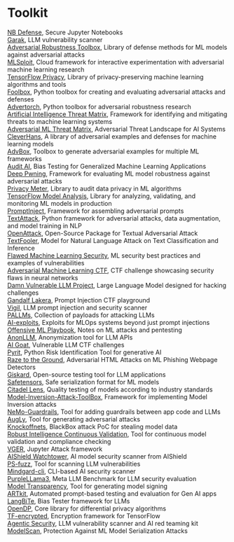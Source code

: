 # Toolkit

[NB Defense](https://nbdefense.ai), Secure Jupyter Notebooks  
[Garak](https://github.com/leondz/garak), LLM vulnerability scanner  
[Adversarial Robustness Toolbox](https://github.com/IBM/adversarial-robustness-toolbox), Library of defense methods for ML models against adversarial attacks  
[MLSploit](https://github.com/mlsploit/), Cloud framework for interactive experimentation with adversarial machine learning research  
[TensorFlow Privacy](https://github.com/tensorflow/privacy), Library of privacy-preserving machine learning algorithms and tools  
[Foolbox](https://github.com/bethgelab/foolbox), Python toolbox for creating and evaluating adversarial attacks and defenses  
[Advertorch](https://github.com/BorealisAI/advertorch), Python toolbox for adversarial robustness research  
[Artificial Intelligence Threat Matrix](https://collaborativeaicontrols.github.io/ATM/), Framework for identifying and mitigating threats to machine learning systems  
[Adversarial ML Threat Matrix](https://github.com/mitre/advmlthreatmatrix), Adversarial Threat Landscape for AI Systems  
[CleverHans](https://github.com/cleverhans-lab/cleverhans), A library of adversarial examples and defenses for machine learning models  
[AdvBox](https://github.com/advboxes/AdvBox), Toolbox to generate adversarial examples for multiple ML frameworks  
[Audit AI](https://github.com/pymetrics/audit-ai), Bias Testing for Generalized Machine Learning Applications  
[Deep Pwning](https://github.com/cchio/deep-pwning), Framework for evaluating ML model robustness against adversarial attacks  
[Privacy Meter](https://github.com/privacytrustlab/ml_privacy_meter), Library to audit data privacy in ML algorithms  
[TensorFlow Model Analysis](https://github.com/tensorflow/model-analysis), Library for analyzing, validating, and monitoring ML models in production  
[PromptInject](https://github.com/agencyenterprise/PromptInject), Framework for assembling adversarial prompts  
[TextAttack](https://github.com/QData/TextAttack), Python framework for adversarial attacks, data augmentation, and model training in NLP  
[OpenAttack](https://github.com/thunlp/OpenAttack), Open-Source Package for Textual Adversarial Attack  
[TextFooler](https://github.com/jind11/TextFooler), Model for Natural Language Attack on Text Classification and Inference  
[Flawed Machine Learning Security](https://github.com/EthicalML/fml-security), ML security best practices and examples of vulnerabilities  
[Adversarial Machine Learning CTF](https://github.com/arturmiller/adversarial_ml_ctf), CTF challenge showcasing security flaws in neural networks  
[Damn Vulnerable LLM Project](https://github.com/harishsg993010/DamnVulnerableLLMProject), Large Language Model designed for hacking challenges  
[Gandalf Lakera](https://gandalf.lakera.ai/), Prompt Injection CTF playground  
[Vigil](https://github.com/deadbits/vigil-llm), LLM prompt injection and security scanner  
[PALLMs](https://github.com/mik0w/pallms), Collection of payloads for attacking LLMs  
[AI-exploits](https://github.com/protectai/ai-exploits), Exploits for MLOps systems beyond just prompt injections  
[Offensive ML Playbook](https://wiki.offsecml.com/Welcome+to+the+Offensive+ML+Playbook), Notes on ML attacks and pentesting  
[AnonLLM](https://github.com/fsndzomga/anonLLM), Anonymization tool for LLM APIs  
[AI Goat](https://github.com/dhammon/ai-goat), Vulnerable LLM CTF challenges  
[Pyrit](https://github.com/Azure/PyRIT), Python Risk Identification Tool for generative AI  
[Raze to the Ground](https://github.com/advmlphish/raze_to_the_ground_aisec23), Adversarial HTML Attacks on ML Phishing Webpage Detectors  
[Giskard](https://github.com/Giskard-AI/giskard), Open-source testing tool for LLM applications  
[Safetensors](https://github.com/huggingface/safetensors), Safe serialization format for ML models  
[Citadel Lens](https://www.citadel.co.jp/en/products/lens/), Quality testing of models according to industry standards  
[Model-Inversion-Attack-ToolBox](https://github.com/ffhibnese/Model-Inversion-Attack-ToolBox), Framework for implementing Model Inversion attacks  
[NeMo-Guardrails](https://github.com/NVIDIA/NeMo-Guardrails), Tool for adding guardrails between app code and LLMs  
[AugLy](https://github.com/facebookresearch/AugLy), Tool for generating adversarial attacks  
[Knockoffnets](https://github.com/tribhuvanesh/knockoffnets), BlackBox attack PoC for stealing model data  
[Robust Intelligence Continuous Validation](https://www.robustintelligence.com/platform/continuous-validation), Tool for continuous model validation and compliance checking  
[VGER](https://github.com/JosephTLucas/vger), Jupyter Attack framework  
[AIShield Watchtower](https://github.com/bosch-aisecurity-aishield/watchtower), AI model security scanner from AIShield  
[PS-fuzz](https://github.com/prompt-security/ps-fuzz), Tool for scanning LLM vulnerabilities  
[Mindgard-cli](https://github.com/Mindgard/cli/), CLI-based AI security scanner  
[PurpleLLama3](https://meta-llama.github.io/PurpleLlama/), Meta LLM Benchmark for LLM security evaluation  
[Model Transparency](https://github.com/sigstore/model-transparency), Tool for generating model signing  
[ARTkit](https://github.com/BCG-X-Official/artkit), Automated prompt-based testing and evaluation for Gen AI apps  
[LangBiTe](https://github.com/SOM-Research/LangBiTe), Bias Tester framework for LLMs  
[OpenDP](https://github.com/opendp/opendp), Core library for differential privacy algorithms  
[TF-encrypted](https://tf-encrypted.io/), Encryption framework for TensorFlow  
[Agentic Security](https://github.com/msoedov/agentic_security), LLM vulnerability scanner and AI red teaming kit  
[ModelScan](https://github.com/protectai/modelscan), Protection Against ML Model Serialization Attacks
